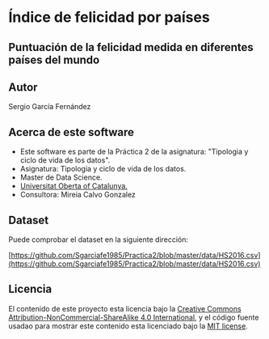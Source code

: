 # Índice de felicidad por países

## Puntuación de la felicidad medida en diferentes países del mundo

## Autor

Sergio García Fernández

## Acerca de este software

* Este software es parte de la Práctica 2 de la asignatura: "Tipologia y ciclo de vida de los datos".
* Asignatura: Tipologia y ciclo de vida de los datos.
* Master de Data Science.
* [Universitat Oberta of Catalunya.](http://www.uoc.edu/portal/ca/index.html)
* Consultora: Mireia Calvo Gonzalez

## Dataset

Puede comprobar el dataset en la siguiente dirección:

[https://github.com/Sgarciafe1985/Practica2/blob/master/data/HS2016.csv](https://github.com/Sgarciafe1985/Practica2/blob/master/data/HS2016.csv)

## Licencia

El contenido de este proyecto esta licencia bajo la [Creative Commons Attribution-NonCommercial-ShareAlike 4.0 International](https://creativecommons.org/licenses/by-nc-sa/4.0/), 
y el código fuente usadao para mostrar este contenido esta licenciado bajo la  [MIT license](http://opensource.org/licenses/mit-license.php).
